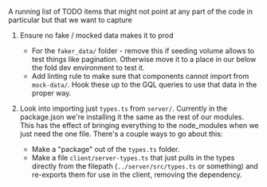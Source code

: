 A running list of TODO items that might not point at any part of the code in particular but that we want to capture

1. Ensure no fake / mocked data makes it to prod
   - For the `faker_data/` folder - remove this if seeding volume allows to test things like pagination. Otherwise move it to a place in our below the fold dev environment to test it.
   - Add linting rule to make sure that components cannot import from `mock-data/`. Hook these up to the GQL queries to use that data in the proper way.

2. Look into importing just `types.ts` from `server/`. Currently in the package.json we're installing it the same as the rest of our modules. This has the effect of bringing everything to the node_modules when we just need the one file. There's a couple ways to go about this:
   - Make a "package" out of the `types.ts` folder.
   - Make a file `client/server-types.ts` that just pulls in the types directly from the filepath (`../server/src/types.ts` or something) and re-exports them for use in the client, removing the dependency.
